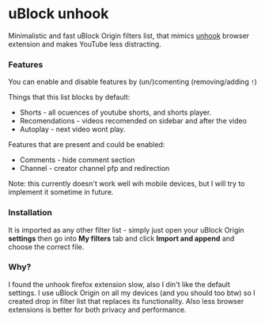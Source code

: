 # uBlock unhook
Minimalistic and fast uBlock Origin filters list, that mimics [unhook](https://addons.mozilla.org/en-US/firefox/addon/youtube-recommended-videos/?utm_source=addons.mozilla.org&utm_medium=referral&utm_content=search) browser extension and makes YouTube less distracting.

###  Features
You can enable and disable features by (un/)comenting (removing/adding `!`)  

Things that this list blocks by default:
- Shorts - all ocuences of youtube shorts, and shorts player.
- Recomendations - videos recomended on sidebar and after the video
- Autoplay - next video wont play.
  
Features that are present and could be enabled:  
- Comments - hide comment section
- Channel - creator channel pfp and redirection

Note: this currently doesn't work well wih mobile devices, but I will try to implement it sometime in future.

### Installation
It is imported as any other filter list - simply just open your uBlock Origin __settings__ then go into __My filters__  tab and click __Import and append__ and choose the correct file.

### Why?
I found the unhook firefox extension slow, also I din't like the default settings. I use uBlock Origin on all my devices (and you should too btw) so I created drop in filter list that replaces its functionality. Also less browser extensions is better for both privacy and performance.
